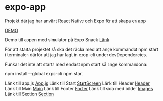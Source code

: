 # expo-app

Projekt där jag har använt React Native och Expo för att skapa en app

[DEMO]( https://oliviaisberg.github.io/expo-app/)

Demo till appen med simulator på Expo Snack
[Länk](https://snack.expo.dev/@oliviaisberg/github.com-oliviaisberg-expo-app)

För att starta projektet så ska det räcka med att ange kommandot npm start i terminalen därför att jag har lagt in exop-cli under devDependencies.

Funkar det inte att starta med endast npm start så ange kommandona: 

npm install --global expo-cli 
npm start

Länk till app.js [App.js](https://github.com/OliviaIsberg/expo-app/blob/main/App.js)
Länk till Start [StartScreen](https://github.com/OliviaIsberg/expo-app/blob/main/Start.js)
Länk till Header [Header](https://github.com/OliviaIsberg/expo-app/blob/main/Header.js)
Länk till Main [Main](https://github.com/OliviaIsberg/expo-app/blob/main/Main.js)
Länk till Footer [Footer](https://github.com/OliviaIsberg/expo-app/blob/main/Footer.js)
Länk till sida med bilder [Images](https://github.com/OliviaIsberg/expo-app/blob/main/Images.js)
Länk till Section [Section](https://github.com/OliviaIsberg/expo-app/blob/main/Section.js)
